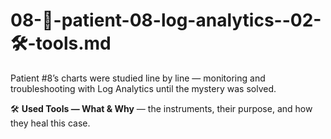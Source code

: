 # 08-🔎-patient-08-log-analytics--02-🛠️-tools.md

Patient #8’s charts were studied line by line — monitoring and troubleshooting with Log Analytics until the mystery was solved.

🛠️ **Used Tools — What & Why** — the instruments, their purpose, and how they heal this case.
